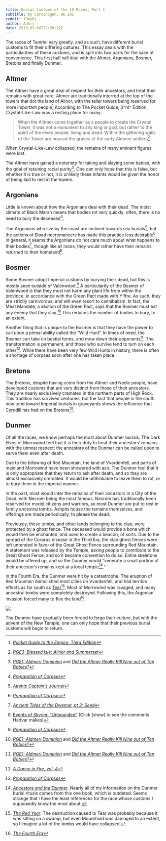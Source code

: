 ```yaml
---
title: Burial Customs of the 10 Races, Part 1
subtitle: by Carcinogen, 4E 201
reddit: 19nyhj
author: Anhrl
date: 2013-03-04T22:20:22Z
---
```


The races of Tamriel vary greatly, and as such, have different burial customs to
fit their differing cultures. This essay deals with the particularities of these
customs, and is split into two parts for the sake of convenience. This first
half will deal with the Altmer, Argonians, Bosmer, Bretons and finally Dunmer.

## Altmer

The Altmer have a great deal of respect for their ancestors, and treat their
remains with great care. Altmer are traditionally interred at the top of the
towers that dot the land of Alinor, with the taller towers being reserved for
more important people[^1] According to The Pocket Guide, 3^rd^ Edition,
Crystal-Like-Law was a resting place for many:

> When the Aldmer came together as a people to create the Crystal Tower, it was
> not a monument to any king or god, but rather to the spirit of the elven
> people, living and dead. Within the glittering walls of the Tower are housed
> the graves of the early Aldmeri settlers[^2]

When Crystal-Like-Law collapsed, the remains of many eminent figures were lost.

The Altmer have gained a notoriety for taking and slaying some babies, with the
goal of retaining racial purity[^3]. One can only hope that this is false, but
whether it is true or not, it is unlikely these infants would be given the honor
of being laid to rest in the towers.

## Argonians

Little is known about how the Argonians deal with their dead. The moist climate
of Black Marsh means that bodies rot very quickly; often, there is no need to
bury the deceased[^4].

The Argonians who live by the coast are inclined towards sea burials[^5], but
the actions of Sload necromancers has made this practice less desirable[^4]. In
general, it seems the Argonians do not care much about what happens to their
bodies[^6], though like all races, they would rather have their remains returned
to their homeland[^7].

## Bosmer

Some Bosmer adopt Imperial customs by burying their dead, but this is mostly
seen outside of Valenwood.[^4] A particularity of the Bosmer of Valenwood is
that they must not harm any plant life from within the province, in accordance
with the Green Pact made with Y’ffre. As such, they are strictly carnivorous,
and will even resort to cannibalism. In fact, the Meat Mandate, a section of the
Green Pact, says that the Bosmer must eat any enemy that they slay.[^3] This
reduces the number of bodies to bury, to an extent.

Another thing that is unique to the Bosmer is that they have the power to call
upon a primal ability called the “Wild Hunt”. In times of need, the Bosmer can
take on bestial forms, and mow down their opponents[^3]. The transformation is
permanent, and those who survive tend to turn on each other[^8]. While there
have been very few Wild Hunts in history, there is often a shortage of corpses
soon after one has taken place.

## Bretons

The Bretons, despite having come from the Altmer and Nedic people, have
developed customs that are very distinct from those of their ancestors. They are
nearly exclusively cremated in the northern parts of High Rock. This tradition
has survived centuries, but the fact that people in the south now tend toward
Imperial burials in graveyards shows the influence that Cyrodiil has had on the
Bretons[^4].

## Dunmer

Of all the races, we know perhaps the most about Dunmer burials. The Dark Elves
of Morrowind feel that it is their duty to treat their ancestors’ remains with
the utmost respect: the ancestors of the Dunmer can be called upon to serve them
even after death.

Due to the billowing of Red Mountain, the land of Vvardenfell, and parts of
mainland Morrowind have been showered with ash. The Dunmer feel that it is only
appropriate that they return to ash after death, and so they are almost
exclusively cremated. It would be unthinkable to leave them to rot, or to bury
them in the Imperial manner.

In the past, most would inter the remains of their ancestors in a City of the
Dead, with Necrom being the most famous. Necrom has traditionally been reserved
for model citizens and warriors, so most Dunmer are put to rest in family
ancestral tombs. Ashpits house the remains themselves, and offerings are made
periodically, to please the dead.

Previously, these tombs, and other lands belonging to the clan, were protected
by a ghost fence. The deceased would provide a bone which would then be
enchanted, and used to create a beacon, of sorts. Due to the spread of the
Corprus disease in the Third Era, the clan ghost fences were left untended in
favor of the Great Ghost Fence surrounding Red Mountain. A statement was
released by the Temple, asking people to contribute to the Great Ghost Fence,
and so it became convention to do so. Entire skeletons would be offered up, and
so the Dunmer would “venerate a small portion of their ancestor’s remains kept
at a local temple[^9].”

In the Fourth Era, the Dunmer were hit by a catastrophe. The eruption of Red
Mountain demolished most cities on Vvardenfell, and had terrible effects as far
south as [Tear][0][^10]. Most of Morrowind was ravaged, and many ancestral tombs
were completely destroyed. Following this, the Argonian invasion forced many to
flee the land[^11].

![][0]

The Dunmer have gradually been forced to forgo their culture, but with the advent
of the New Temple, one can only hope that their previous burial customs will
begin to return.

[0]: https://i.imgur.com/8duPrng.jpg
[1]: https://www.imperial-library.info/content/pocket-guide-empire-third-edition-aldmeris
[2]: https://www.imperial-library.info/content/pocket-guide-empire-third-edition-blessed-isle-alinor-and-summersets
[3]: https://www.imperial-library.info/content/pocket-guide-empire-first-edition-aldmeri-dominion
[4]: https://old.reddit.com/r/teslore/comments/19emwn/did_the_altmer_really_kill_nine_out_of_ten_babies/
[5]: https://www.imperial-library.info/content/preparation-corpse
[6]: https://imperial-library.info/content/airship-captains-journal
[7]: https://www.imperial-library.info/content/ancient-tales-dwemer-part-ii-seed
[8]: https://www.uesp.net/wiki/Skyrim:Unbound#Who_Are_You.3F
[9]: https://www.imperial-library.info/content/dance-fire-v4
[10]: https://www.uesp.net/wiki/Lore:Ancestors_and_the_Dunmer
[11]: https://www.uesp.net/wiki/Lore:The_Red_Year
[12]: https://www.imperial-library.info/content/fourth-era

[^1]: [*Pocket Guide to the Empire: Third Edition*][1]
[^2]: [*PGE3: Blessed Isle: Alinor and Summerset*][2]
[^3]: [*PGE1: Aldmeri Dominion*][3] and [*Did the Altmer Really Kill Nine out of Ten Babies?*][4]
[^4]: [*Preparation of Corpses*][5]
[^5]: [*Airship Captain’s Journal*][6]
[^6]: [*Ancient Tales of the Dwemer, pt 2: Seed*][7]
[^7]: [Events of *Skyrim*: “Unbounded”][8] (Click \[show] to see the comments Hadvar makes)
[^8]: [*A Dance in Fire, vol. 4*][9]
[^9]: [*Ancestors and the Dunmer*][10]. Nearly all of my information on the
Dunmer burial rituals comes from this one book, which is outdated. Seems strange
that I have the least references for the race whose customs I supposedly know
the most about.
[^10]: [*The Red Year*][11]. The destruction caused to Tear was probably because
it was sitting on a swamp, but even Mournhold was damaged to an extent, so I
imagine a lot of the tombs would have collapsed.
[^11]: [*The Fourth Era*][12]
